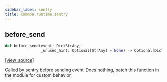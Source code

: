 ```yaml
---
sidebar_label: sentry
title: common.runtime.sentry
---
```


## before\_send

```python
def before_send(event: DictStrAny,
                _unused_hint: Optional[StrAny] = None) -> Optional[DictStrAny]
```

[[view_source]](https://github.com/dlt-hub/dlt/blob/3739c9ac839aafef713f6d5ebbc6a81b2a39a1b0/dlt/common/runtime/sentry.py#L59)

Called by sentry before sending event. Does nothing, patch this function in the module for custom behavior

